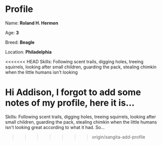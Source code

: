 # Profile

Name: **Roland H. Hermon**

Age: **3**

Breed: **Beagle**

Location: **Philadelphia**

<<<<<<< HEAD
Skills: Following scent trails, digging holes, treeing squirrels, looking after small children, guarding the pack, stealing chimkin when the little humans isn't looking

Hi Addison, I forgot to add some notes of my profile, here it is...
=======
Skills: Following scent trails, digging holes, treeing squirrels, looking after small children, guarding the pack, stealing chimkin when the little humans isn't looking great according to what it had. So...

>>>>>>> origin/sangita-add-profile
